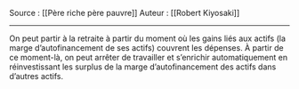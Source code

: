 Source : [[Père riche père pauvre]]
Auteur : [[Robert Kiyosaki]]
***

On peut partir à la retraite à partir du moment où les gains liés aux actifs (la marge d’autofinancement de ses actifs) couvrent les dépenses. 
À partir de ce moment-là, on peut arrêter de travailler et s’enrichir automatiquement en réinvestissant les surplus de la marge d’autofinancement des actifs dans d’autres actifs.